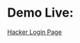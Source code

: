 <h1>Demo Live:</h1><a href="https://karthikeyaguruju.github.io/Hacker-Login-Page/">Hacker Login Page </a>

